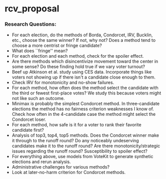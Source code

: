 # rcv_proposal 

### Research Questions:
* For each election, do the methods of Borda, Condorcet, IRV, Bucklin, etc., choose the same winner? If not, why not? Does a method tend to choose a more centrist or fringe candidate?
* What does ``fringe'' mean?
* For each election and each method, check for the spoiler effect.
* Are there methods which disincentivize movement toward the center in some sense? Do these finding hold true if we vary voter turnout?
* Beef up Atkinson et al. study using CES data. Incorporate things like voters not showing up if there isn't a candidate close enough to them.
* Check IRV for monotonicity and no-show failures.
* For each method, how often does the method select the candidate with the third or fewest first-place votes? We study this because voters might not like such an outcome.
* Minimax is probably the simplest Condorcet method. In three-candidate elections the method has no fairness criterion weaknesses I know of. Check how often in the 4-candidate case the method might select the Condorcet loser.
* For each method, how safe is it for a voter to rank their favorite candidate first?
* Analysis of top3, top4, top5 methods. Does the Condorcet winner make it through to the runoff round? Do any noticeably undeserving candidates make it to the runoff round? Are there monotonicity/strategic issues regarding the runoff round? Susceptibility to spoiler effect?
* For everything above, use models from VoteKit to generate synthetic elections and rerun analysis.
* Administrative challenges for various methods?
* Look at later-no-harm criterion for Condorcet methods.
